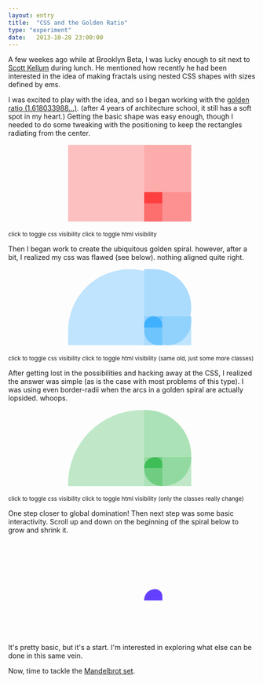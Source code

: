 ```yaml
---
layout: entry
title:  "CSS and the Golden Ratio"
type: "experiment"
date:   2013-10-28 23:00:00
---
```

<style>
	.experiment-container {
		margin: 8em 0em 4em 55%;
	}
	.golden-ratio{
		font-size: 1.618033988749894848204586834em;
		background-color: #F00;
		opacity: .75;
	}
	.golden-ratio.horiz {
		height: 1em;
		width: 1.618033988749894848204586834em;
	}
	.golden-ratio.vert {
		width: 1em;
		height: 1.618033988749894848204586834em;
	}
	.postition-tweak.vert {
		position:relative;
		bottom:1em;
	}
	.postition-tweak.horiz {
		position:relative;
		right:1em;
	}
	.golden-ratio.spiral-old {
		background-color: #09F;
	}

	.interactive .golden-ratio.spiral {
		background-color: #30F;
	}
	.spiral-old.top {
		border-radius: 1.618033988749894848204586834em 1.618033988749894848204586834em 0 0;
	-moz-border-radius: 1.618033988749894848204586834em 1.618033988749894848204586834em 0 0;
	-webkit-border-radius: 1.618033988749894848204586834em 1.618033988749894848204586834em 0 0;
	}
	.spiral-old.bottom {
		border-radius:  0 0 1.618033988749894848204586834em 1.618033988749894848204586834em;
	-moz-border-radius: 0 0 1.618033988749894848204586834em 1.618033988749894848204586834em;
	-webkit-border-radius: 0 0 1.618033988749894848204586834em 1.618033988749894848204586834em;
	}
	.spiral-old.right {
		border-radius: 1.618033988749894848204586834em 0 0 1.618033988749894848204586834em;
	-moz-border-radius: 1.618033988749894848204586834em 0 0 1.618033988749894848204586834em;
	-webkit-border-radius: 1.618033988749894848204586834em 0 0 1.618033988749894848204586834em;
	}
	.spiral-old.left {
		border-radius: 0 1.618033988749894848204586834em 1.618033988749894848204586834em 0;
	-moz-border-radius: 0 1.618033988749894848204586834em 1.618033988749894848204586834em 0;
	-webkit-border-radius: 0 1.618033988749894848204586834em 1.618033988749894848204586834em 0;
	}
	.golden-ratio.spiral-old {
		background-color: #09F;
	}
	.golden-ratio.spiral {
		background-color: #0A2;
	}
	.spiral.top {
		border-radius: 12em 8em 0 0;
	-moz-border-radius: 12em 8em 0 0;
	-webkit-border-radius: 12em 8em 0 0;
	}
	.spiral.bottom {
		border-radius:  0 0 12em 8em;
	-moz-border-radius: 0 0 12em 8em;
	-webkit-border-radius: 0 0 12em 8em;
	}
	.spiral.right {
		border-radius: 8em 0 0 12em;
	-moz-border-radius: 8em 0 0 12em;
	-webkit-border-radius: 8em 0 0 12em;
	}
	.spiral.left {
		border-radius: 0 12em 8em 0;
	-moz-border-radius: 0 12em 8em 0;
	-webkit-border-radius: 0 12em 8em 0;
	}
	.hide {
		display: none;
	}
</style>
<p class="first-paragraph">
A few weekes ago while at Brooklyn Beta, I was lucky enough to sit next to <a href="https://twitter.com/ScottKellum">Scott Kellum</a> during lunch. He mentioned how recently he had been interested in the idea of making fractals using nested CSS shapes with sizes defined by ems.
</p>
I was excited to play with the idea, and so I began working with the <a href="http://en.wikipedia.org/wiki/Golden_ratio">golden ratio (1.618033988...)</a>. (after 4 years of architecture school, it still has a soft spot in my heart.)
Getting the basic shape was easy enough, though I needed to do some tweaking with the positioning to keep the rectangles radiating from the center.
<div class="experiment-container">
	<div class="golden-ratio horiz">
		<div class="golden-ratio vert">
			<div class="golden-ratio horiz">
				<div class="golden-ratio vert postition-tweak">
					<div class="golden-ratio horiz postition-tweak">
					</div>
				</div>
			</div>
		</div>
	</div>
</div><small class="font-small show-code center cursor-pointer no-margin">
	click to toggle css visibility
</small>
<div class="hide">
	{% highlight css %}
	.golden-ratio{
	font-size: 1.618033988749894848204586834em;
	background-color: #F00;
	opacity: .75;
	}
	.golden-ratio.horiz {
	height: 1em;
	width: 1.618033988749894848204586834em;
	}
	.golden-ratio.vert {
	width: 1em;
	height: 1.618033988749894848204586834em;
	}
	.postition-tweak.vert {
	position:relative;
	bottom:1em;
	}
	.postition-tweak.horiz {
	position:relative;
	right:1em;
	}
	{% endhighlight %}
</div><small class="font-small show-code center cursor-pointer no-margin">
	click to toggle html visibility
</small>
<div class="hide">
	{% highlight html %}
	<div class="experiment-container">
		<div class="golden-ratio horiz">
			<div class="golden-ratio vert">
				<div class="golden-ratio horiz">
					<div class="golden-ratio vert postition-tweak">
						<div class="golden-ratio horiz postition-tweak">
						</div>
					</div>
				</div>
			</div>
		</div>
	</div>
	{% endhighlight %}
</div>
<p></p>
Then I began work to create the ubiquitous golden spiral. however, after a bit, I realized my css was flawed (see below). nothing aligned quite right.
<div class="experiment-container">
	<div class="golden-ratio spiral-old top horiz">
		<div class="golden-ratio spiral-old right vert">
			<div class="golden-ratio spiral-old bottom horiz">
				<div class="golden-ratio spiral-old vert left postition-tweak">
					<div class="golden-ratio spiral-old horiz top postition-tweak">
					</div>
				</div>
			</div>
		</div>
	</div>
</div><small class="font-small show-code center cursor-pointer no-margin">
	click to toggle css visibility
</small>
<div class="hide">
	{% highlight css %}
	/* below is the additional css for the curve */
	.golden-ratio.spiral {
	background-color: #09F;
	}
	.spiral.top {
	border-radius: 1.618033988749894848204586834em 1.618033988749894848204586834em 0 0;
	-moz-border-radius: 1.618033988749894848204586834em 1.618033988749894848204586834em 0 0;
	-webkit-border-radius: 1.618033988749894848204586834em 1.618033988749894848204586834em 0 0;
	}
	.spiral.bottom {
	border-radius:  0 0 1.618033988749894848204586834em 1.618033988749894848204586834em;
	-moz-border-radius: 0 0 1.618033988749894848204586834em 1.618033988749894848204586834em;
	-webkit-border-radius: 0 0 1.618033988749894848204586834em 1.618033988749894848204586834em;
	}
	.spiral.right {
	border-radius: 1.618033988749894848204586834em 0 0 1.618033988749894848204586834em;
	-moz-border-radius: 1.618033988749894848204586834em 0 0 1.618033988749894848204586834em;
	-webkit-border-radius: 1.618033988749894848204586834em 0 0 1.618033988749894848204586834em;
	}
	.spiral.left {
	border-radius: 0 1.618033988749894848204586834em 1.618033988749894848204586834em 0;
	-moz-border-radius: 0 1.618033988749894848204586834em 1.618033988749894848204586834em 0;
	-webkit-border-radius: 0 1.618033988749894848204586834em 1.618033988749894848204586834em 0;
	}
	{% endhighlight %}
</div><small class="font-small show-code center cursor-pointer">
	click to toggle html visibility (same old, just some more classes)
</small>
<div class="hide">
	{% highlight html %}
	<div class="experiment-container">
		<div class="golden-ratio spiral top horiz">
			<div class="golden-ratio spiral right vert">
				<div class="golden-ratio spiral bottom horiz">
					<div class="golden-ratio spiral vert left postition-tweak">
						<div class="golden-ratio spiral horiz top postition-tweak">
						</div>
					</div>
				</div>
			</div>
		</div>
	</div>
	{% endhighlight %}
</div>
<p></p>
After getting lost in the possibilities and hacking away at the CSS, I realized the answer was simple (as is the case with most problems of this type). I was using even border-radii when the arcs in a golden spiral are actually lopsided. whoops.
<div class="experiment-container">
	<div class="golden-ratio spiral top horiz">
		<div class="golden-ratio spiral right vert">
			<div class="golden-ratio spiral bottom horiz">
				<div class="golden-ratio spiral vert left postition-tweak">
					<div class="golden-ratio spiral horiz top postition-tweak">
					</div>
				</div>
			</div>
		</div>
	</div>
</div><small class="font-small show-code center cursor-pointer no-margin">
	click to toggle css visibility
</small>
<div class="hide">
	{% highlight css %}
	.golden-ratio.spiral {
	background-color: #0A2;
	}
	.spiral.top {
	border-radius: 12em 8em 0 0;
	-moz-border-radius: 12em 8em 0 0;
	-webkit-border-radius: 12em 8em 0 0;
	}
	.spiral.bottom {
	border-radius:  0 0 12em 8em;
	-moz-border-radius: 0 0 12em 8em;
	-webkit-border-radius: 0 0 12em 8em;
	}
	.spiral.right {
	border-radius: 8em 0 0 12em;
	-moz-border-radius: 8em 0 0 12em;
	-webkit-border-radius: 8em 0 0 12em;
	}
	.spiral.left {
	border-radius: 0 12em 8em 0;
	-moz-border-radius: 0 12em 8em 0;
	-webkit-border-radius: 0 12em 8em 0;
	}
	{% endhighlight %}
</div><small class="font-small show-code center cursor-pointer no-margin">
	click to toggle html visibility (only the classes really change)
</small>
<div class="hide">
	{% highlight html %}
	<div class="experiment-container">
		<div class="golden-ratio spiral top horiz">
			<div class="golden-ratio spiral right vert">
				<div class="golden-ratio spiral bottom horiz">
					<div class="golden-ratio spiral vert left postition-tweak">
						<div class="golden-ratio spiral horiz top postition-tweak">
						</div>
					</div>
				</div>
			</div>
		</div>
	</div>
	{% endhighlight %}
</div>
<p></p>

One step closer to global domination! Then next step was some basic interactivity. Scroll up and down on the beginning of the spiral below to grow and shrink it.

<div class="experiment-container interactive">
	<div class="golden-ratio spiral top horiz">
		<div class="hide golden-ratio spiral right vert">
			<div class="hide golden-ratio spiral bottom horiz">
				<div class="hide golden-ratio spiral vert left postition-tweak">
					<div class="hide golden-ratio spiral horiz top postition-tweak">
						<div class="hide golden-ratio spiral vert right">
							<div class="hide golden-ratio spiral horiz bottom">
								<div class="hide golden-ratio spiral vert left postition-tweak">
								</div>
							</div>
						</div>
					</div>
				</div>
			</div>
		</div>
	</div>
</div>
<br/>

It's pretty basic, but it's a start. I'm interested in exploring what else can be done in this same vein.

Now, time to tackle the <a href="http://en.wikipedia.org/wiki/Mandelbrot_set">Mandelbrot set</a>.



<script src="/js/jquery.mousewheel.js"></script>
<script type="text/javascript">
$(function() {
	$(".show-code").on('click', function(){
		$(this).next().slideToggle();
	});

	var allowed = true; //should slow down the scroll speed

	$('.interactive').mousewheel(function (event, delta) {
		$('body').css('overflow', 'hidden');
		var dir = delta > 0 ? 'Up' : 'Down';
    	if (allowed === true) {
        allowed = false;
        setTimeout(function () {
                allowed = true;
                //$('.view-diamond').addClass('hover-active');
            }, //prevents hovering on scroll
            120);

        var $this = $(this);

        if (dir == 'Up') {
            hideOne($this);
        } else {
            showOne($this);
        }
    }

	});

	//know a better way to do this? I'd love to hear about it.
	//email me @ dvncandev@gmail.com
	setInterval(function(){unfreezeScreen()}, 800);;

	var showOne = function($this){
		$this.find(".hide:first").show().addClass("show").removeClass('hide');
	};

	var hideOne = function($this){
		$this.find(".show:last").hide().addClass("hide").removeClass('show');
	};

	var unfreezeScreen = function(){
		$('body').css('overflow', 'scroll');
	};

});


</script>
